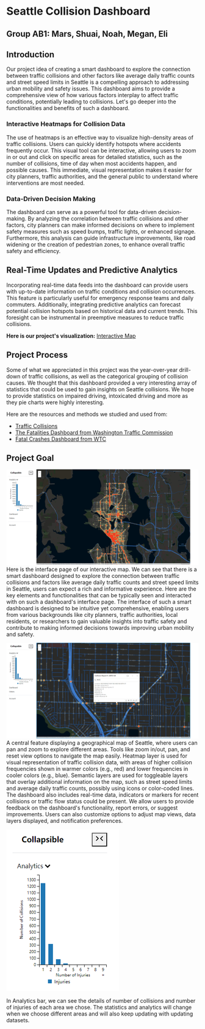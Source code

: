 # Seattle Collision Dashboard
## Group AB1: Mars, Shuai, Noah, Megan, Eli

## Introduction
Our project idea of creating a smart dashboard to explore the connection between traffic collisions and other factors like average daily traffic counts and street speed limits in Seattle is a compelling approach to addressing urban mobility and safety issues. This dashboard aims to provide a comprehensive view of how various factors interplay to affect traffic conditions, potentially leading to collisions. Let's go deeper into the functionalities and benefits of such a dashboard.

### Interactive Heatmaps for Collision Data
The use of heatmaps is an effective way to visualize high-density areas of traffic collisions. Users can quickly identify hotspots where accidents frequently occur. This visual tool can be interactive, allowing users to zoom in or out and click on specific areas for detailed statistics, such as the number of collisions, time of day when most accidents happen, and possible causes. This immediate, visual representation makes it easier for city planners, traffic authorities, and the general public to understand where interventions are most needed.

### Data-Driven Decision Making
The dashboard can serve as a powerful tool for data-driven decision-making. By analyzing the correlation between traffic collisions and other factors, city planners can make informed decisions on where to implement safety measures such as speed bumps, traffic lights, or enhanced signage. Furthermore, this analysis can guide infrastructure improvements, like road widening or the creation of pedestrian zones, to enhance overall traffic safety and efficiency.

## Real-Time Updates and Predictive Analytics
Incorporating real-time data feeds into the dashboard can provide users with up-to-date information on traffic conditions and collision occurrences. This feature is particularly useful for emergency response teams and daily commuters. Additionally, integrating predictive analytics can forecast potential collision hotspots based on historical data and current trends. This foresight can be instrumental in preemptive measures to reduce traffic collisions.

**Here is our project's visualization:**
[Interactive Map](https://noah-rarick.github.io/seattle-collisions-v2/)

## Project Process
Some of what we appreciated in this project was the year-over-year drill-down of traffic collisions, as well as the categorical grouping of collision causes. We thought that this dashboard provided a very interesting array of statistics that could be used to gain insights on Seattle collisions. We hope to provide statistics on impaired driving, intoxicated driving and more as they pie charts were highly interesting.

Here are the resources and methods we studied and used from:
- [Traffic Collisions](https://data-seattlecitygis.opendata.arcgis.com/datasets/504838adcb124cf4a434e33bf420c4ad_0/explore?location=47.624528%2C-122.343041%2C16.54)
- [The Fatalities Dashboard from Washington Traffic Commission](https://wtsc.wa.gov/dashboards/fatalities-dashboard/)
- [Fatal Crashes Dashboard from WTC](https://wtsc.wa.gov/dashboards/fatal-crash-dashboard/)

## Project Goal
![Interface Page](https://github.com/noah-rarick/seattle-collisions-v2/blob/main/img/Map1.png)
Here is the interface page of our interactive map. We can see that there is a smart dashboard designed to explore the connection between traffic collisions and factors like average daily traffic counts and street speed limits in Seattle, users can expect a rich and informative experience. Here are the key elements and functionalities that can be typically seen and interacted with on such a dashboard's interface page. The interface of such a smart dashboard is designed to be intuitive yet comprehensive, enabling users from various backgrounds like city planners, traffic authorities, local residents, or researchers to gain valuable insights into traffic safety and contribute to making informed decisions towards improving urban mobility and safety.

![Map Details](https://github.com/noah-rarick/seattle-collisions-v2/blob/main/img/Map2.png)
A central feature displaying a geographical map of Seattle, where users can pan and zoom to explore different areas. Tools like zoom in/out, pan, and reset view options to navigate the map easily. Heatmap layer is used for visual representation of traffic collision data, with areas of higher collision frequencies shown in warmer colors (e.g., red) and lower frequencies in cooler colors (e.g., blue). Semantic layers are used for toggleable layers that overlay additional information on the map, such as street speed limits and average daily traffic counts, possibly using icons or color-coded lines. The dashboard also includes real-time data, indicators or markers for recent collisions or traffic flow status could be present. We allow users to provide feedback on the dashboard's functionality, report errors, or suggest improvements. Users can also customize options to adjust map views, data layers displayed, and notification preferences.

![Visualzing Analytics](https://github.com/noah-rarick/seattle-collisions-v2/blob/main/img/Map3.png)

In Analytics bar, we can see the details of number of collisions and number of injuries of each area we chose. The statistics and analytics will change when we choose different areas and will also keep updating with updating datasets.